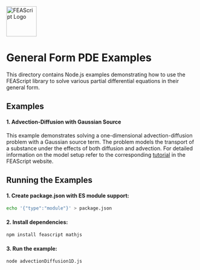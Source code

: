 <img src="https://feascript.github.io/FEAScript-website/assets/feascript-logo.png" width="80" alt="FEAScript Logo">

# General Form PDE Examples

This directory contains Node.js examples demonstrating how to use the FEAScript library to solve various partial differential equations in their general form.

## Examples

#### 1. Advection-Diffusion with Gaussian Source

This example demonstrates solving a one-dimensional advection-diffusion problem with a Gaussian source term. The problem models the transport of a substance under the effects of both diffusion and advection. For detailed information on the model setup refer to the corresponding [tutorial](https://feascript.com/tutorials/advection-diffusion-1d.html) in the FEAScript website.

## Running the Examples

#### 1. Create package.json with ES module support:

```bash
echo '{"type":"module"}' > package.json
```

#### 2. Install dependencies:

```bash
npm install feascript mathjs
```

#### 3. Run the example:

```bash
node advectionDiffusion1D.js
```
